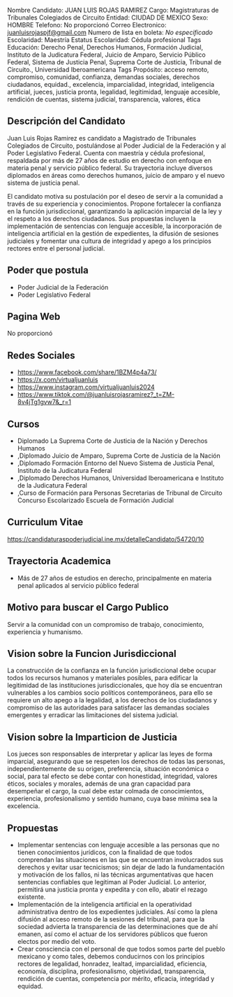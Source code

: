 Nombre Candidato: JUAN LUIS ROJAS RAMIREZ
Cargo: Magistraturas de Tribunales Colegiados de Circuito
Entidad: CIUDAD DE MEXICO
Sexo: HOMBRE
Telefono: No proporcionó
Correo Electronico: juanluisrojaspjf@gmail.com
Numero de lista en boleta: *No especificado*
Escolaridad: Maestría
Estatus Escolaridad: Cédula profesional
Tags Educación: Derecho Penal, Derechos Humanos, Formación Judicial, Instituto de la Judicatura Federal, Juicio de Amparo, Servicio Público Federal, Sistema de Justicia Penal, Suprema Corte de Justicia, Tribunal de Circuito., Universidad Iberoamericana
Tags Propósito: acceso remoto, compromiso, comunidad, confianza, demandas sociales, derechos ciudadanos, equidad., excelencia, imparcialidad, integridad, inteligencia artificial, jueces, justicia pronta, legalidad, legitimidad, lenguaje accesible, rendición de cuentas, sistema judicial, transparencia, valores, ética


## Descripción del Candidato 

Juan Luis Rojas Ramirez es candidato a Magistrado de Tribunales Colegiados de Circuito, postulándose al Poder Judicial de la Federación y al Poder Legislativo Federal. Cuenta con maestría y cédula profesional, respaldada por más de 27 años de estudio en derecho con enfoque en materia penal y servicio público federal. Su trayectoria incluye diversos diplomados en áreas como derechos humanos, juicio de amparo y el nuevo sistema de justicia penal.

El candidato motiva su postulación por el deseo de servir a la comunidad a través de su experiencia y conocimientos. Propone fortalecer la confianza en la función jurisdiccional, garantizando la aplicación imparcial de la ley y el respeto a los derechos ciudadanos. Sus propuestas incluyen la implementación de sentencias con lenguaje accesible, la incorporación de inteligencia artificial en la gestión de expedientes, la difusión de sesiones judiciales y fomentar una cultura de integridad y apego a los principios rectores entre el personal judicial.


## Poder que postula

- Poder Judicial de la Federación
- Poder Legislativo Federal


## Pagina Web

No proporcionó


## Redes Sociales

- https://www.facebook.com/share/1BZM4p4a73/
- https://x.com/virtualjuanluis
- https://www.instagram.com/virtualjuanluis2024
- https://www.tiktok.com/@juanluisrojasramirez?_t=ZM-8v4jTg1gvw7&_r=1


## Cursos

- Diplomado La Suprema Corte de Justicia de la Nación y Derechos Humanos
- ,Diplomado Juicio de Amparo, Suprema Corte de Justicia de la Nación
- ,Diplomado Formación Entorno del Nuevo Sistema de Justicia Penal, Instituto de la Judicatura Federal
- ,Diplomado Derechos Humanos, Universidad Iberoamericana e Instituto de la Judicatura Federal
- ,Curso de Formación para Personas Secretarias de Tribunal de Circuito Concurso Escolarizado Escuela de Formación Judicial


## Curriculum Vitae

https://candidaturaspoderjudicial.ine.mx/detalleCandidato/54720/10


## Trayectoria Academica

- Más de 27 años de estudios en derecho, principalmente en materia penal aplicados al servicio público federal


## Motivo para buscar el Cargo Publico

Servir a la comunidad con un compromiso de trabajo, conocimiento, experiencia y humanismo.


## Vision sobre la Funcion Jurisdiccional

La construcción de la confianza en la función jurisdiccional debe ocupar todos los recursos humanos y materiales posibles, para edificar la legitimidad de las instituciones jurisdiccionales, que hoy día se encuentran vulnerables a los cambios socio políticos contemporáneos, para ello se requiere un alto apego a la legalidad, a los derechos de los ciudadanos y compromiso de las autoridades para satisfacer las demandas sociales emergentes y erradicar las limitaciones del sistema judicial.


## Vision sobre la Imparticion de Justicia

Los jueces son responsables de interpretar y aplicar las leyes de forma imparcial, asegurando que se respeten los derechos de todas las personas, independientemente de su origen, preferencia, situación económica o social, para tal efecto se debe contar con honestidad, integridad, valores éticos, sociales y morales, además de una gran capacidad para desempeñar el cargo, la cual debe estar colmada de conocimientos, experiencia, profesionalismo y sentido humano, cuya base mínima sea la excelencia.


## Propuestas

- Implementar sentencias con lenguaje accesible a las personas que no tienen conocimientos jurídicos, con la finalidad de que todos comprendan las situaciones en las que se encuentran involucrados sus derechos y evitar usar tecnicismos; sin dejar de lado la fundamentación y motivación de los fallos, ni las técnicas argumentativas que hacen sentencias confiables que legitiman al Poder Judicial. Lo anterior, permitirá una justicia pronta y expedita y con ello, abatir el rezago existente.
- Implementación de la inteligencia artificial en la operatividad administrativa dentro de los expedientes judiciales. Así como la plena difusión al acceso remoto de la sesiones del tribunal, para que la sociedad advierta la transparencia de las determinaciones que de ahí emanen, así como el actuar de los servidores públicos que fueron electos por medio del voto.
- Crear consciencia con el personal de que todos somos parte del pueblo mexicano y como tales, debemos conducirnos con los principios rectores de legalidad, honradez, lealtad, imparcialidad, eficiencia, economía, disciplina, profesionalismo, objetividad, transparencia, rendición de cuentas, competencia por mérito, eficacia, integridad y equidad.

